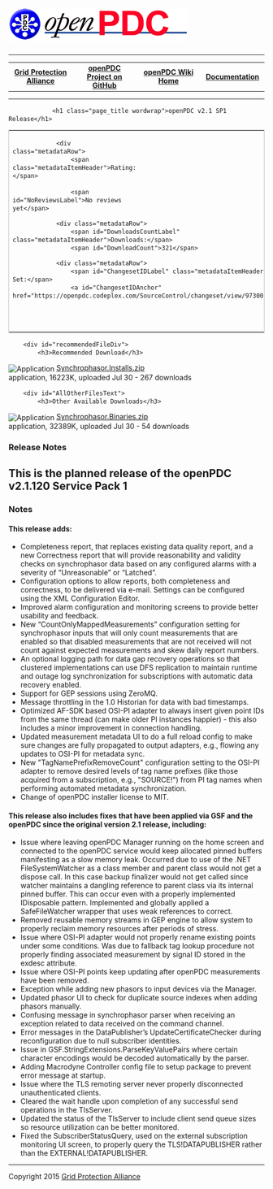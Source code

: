 <html lang="en" xmlns="http://www.w3.org/1999/xhtml">
<head>
<meta charset="utf-8" />
</head>
<body>
<!--HtmlToGmd.Body-->
<h1><a href="https://github.com/GridProtectionAlliance/openPDC/tree/master/Source/Documentation/wiki/openPDC_Home.md"><img src="https://github.com/GridProtectionAlliance/openPDC/blob/master/Source/Documentation/wiki/openPDC_Logo.png" alt="The Open Source Phasor Data Concentrator" /></a></h1>
<hr />
<div id="NavigationMenu">
<table style="width: 100%; border-collapse: collapse; border: 0px solid gray;">
<tr>
<td style="width: 25%; text-align:center;"><b><a href="http://www.gridprotectionalliance.org">Grid Protection Alliance</a></b></td>
<td style="width: 25%; text-align:center;"><b><a href="https://github.com/GridProtectionAlliance/openPDC">openPDC Project on GitHub</a></b></td>
<td style="width: 25%; text-align:center;"><b><a href="https://github.com/GridProtectionAlliance/openPDC/tree/master/Source/Documentation/wiki/openPDC_Home.md">openPDC Wiki Home</a></b></td>
<td style="width: 25%; text-align:center;"><b><a href="https://github.com/GridProtectionAlliance/openPDC/tree/master/Source/Documentation/wiki/openPDC_Documentation_Home.md">Documentation</a></b></td>
</tr>
</table>
</div>
<hr />
<!--/HtmlToGmd.Body-->
<div class="WikiContent">
<div id="ErrorPanel" class="Error" style="clear: both; font-size: 1.25em; display: none;"></div>
                
                <h1 class="page_title wordwrap">openPDC v2.1 SP1 Release</h1>
                
<table id="ReleaseMetaDataBox" cellspacing="0" cellpadding="0" border="0" style="border: 1px solid #c0c0c0; margin-top: 10px;">
    <tr>
        <td valign="top" style="border-right: 1px solid #c0c0c0;">
            <div id="metadataLeft" style="width: 250px;">
            
                <div class="metadataRow">
                    <span class="metadataItemHeader">Rating:</span>
                
                    <span id="NoReviewsLabel">No reviews yet</span>
                    
</div>
                
                <div class="metadataRow">
                    <span id="DownloadsCountLabel" class="metadataItemHeader">Downloads:</span>
                    <span id="DownloadCount">321</span>
</div>
                
                <div class="metadataRow">
                    <span id="ChangesetIDLabel" class="metadataItemHeader">Change Set:</span>
                    <a id="ChangesetIDAnchor" href="https://openpdc.codeplex.com/SourceControl/changeset/view/97300">97300</a>
</div>
                
</div>
        </td>
        <td valign="top">
            <div id="metadataRight" style="width: 250px;">
                
                <div class="metadataRow">
                    <span class="metadataItemHeader">Released:</span>
                    <span id="ReleaseDateLiteral" class="smartDate dateOnlyNoShort" title="7/30/2015 7:00:00 AM" localtimeticks="1438264800">Jul 30, 2015</span>
</div>
                
                <div class="metadataRow">
                    <span class="metadataItemHeader">Updated:</span>
                        <span id="ReleaseModifierDateLiteral" class="smartDate dateOnlyNoShort" title="7/30/2015 1:59:53 PM" localtimeticks="1438289993">Jul 30, 2015</span>
                        by <a id="UpdatedByUserAnchor" href="https://www.codeplex.com/site/users/view/ritchiecarroll">ritchiecarroll</a>
</div>
                <div class="metadataRow">
                    <span id="DevStatusLabel" class="metadataItemHeader">Dev status:</span> 
                    <span id="DevStatusValue">
                    Stable
                        <img alt="Help Icon" class="helpImage" id="DevStatusHelpImage" src="https://download-codeplex.sec.s-msft.com/Images/v21031/HelpIcon.png" title="Stable: This software is believed to be ready for use">
                    
                    </span>
</div>
                
</div>
        </td>
    </tr>
</table>
<script type="text/javascript">
    //function isPlatformInstallerAgent() {
    //    return navigator.userAgent.toLowerCase().indexOf('platform-installer/') != -1;
    //}
    function downloadFile(link, userClick, alreadyLoaded) {
        if (userClick)
            return $.release.fn.downloadFile(link);
        if (!alreadyLoaded) {
            var downloadId = $getQuerystring("DownloadId");
            if (!downloadId)
                downloadId = getIdFromFragment();
            if (downloadId) {
                var clickOncePath = $("a[fileId='" + downloadId + "']").attr('d:clickOncePath');
                var clickOnceUrl = 'https://openpdc.codeplex.com/downloads/get/clickOnce/*REPLACE*'.replace('downloads/get/clickOnce/*REPLACE*', 'downloads/get/clickOnce/' + clickOncePath);
                var fileUrl = 'https://openpdc.codeplex.com/downloads/get/0'.replace('downloads/get/0', 'downloads/get/' + downloadId);
                
                window.location = clickOncePath ? clickOnceUrl : fileUrl;
            }
        }
        return false;
    }
    function getIdFromFragment() {
        var path = document.location.toString();
        if (path.match('#')) {
            var fileID = '#' + path.split('#')[1];
            if (fileID.toLowerCase().indexOf("downloadid=") > 0) {
                fileID = fileID.split("=");
                if (fileID[1].length > 0) {
                    return fileID[1];
                }
            }
        }
    }
</script>
<div class="ReleaseNotesDiv">
    <a id="ReleaseFiles"></a>
    
        <div id="recommendedFileDiv">
            <h3>Recommended Download</h3>
            
<div id="FileListItem0" class="FileListItemDiv">
    <img id="fileImage0" class="FileTypeImage" style="vertical-align:middle;" src="https://download-codeplex.sec.s-msft.com/Images/v21031/RuntimeBinary.gif" alt="Application">
    <a class="FileNameLink" d:fileid="1476243" d:posturl="https://openpdc.codeplex.com/releases/captureDownload" d:releaseid="615595" href="https://openpdc.codeplex.com/downloads/get/1476243" id="fileDownload0" onclick="suppressUnsavedData();return downloadFile(this, true, false)" tabindex="9">Synchrophasor.Installs.zip</a>
<div>
        <span id="fileItemInfo0" class="SubText">
            application,
            16223K, uploaded
            <span class="smartDate dateOnly" title="7/30/2015 1:59:37 PM" localtimeticks="1438289977">Jul 30</span>
             -
            267 downloads
        </span>
</div>
</div>
</div>
        
        <div id="AllOtherFilesText">
            <h3>Other Available Downloads</h3>
</div>
        
<div id="FileListItem1" class="FileListItemDiv">
    <img id="fileImage1" class="FileTypeImage" style="vertical-align:middle;" src="https://download-codeplex.sec.s-msft.com/Images/v21031/RuntimeBinary.gif" alt="Application">
    <a class="FileNameLink" d:fileid="1476244" d:posturl="https://openpdc.codeplex.com/releases/captureDownload" d:releaseid="615595" href="https://openpdc.codeplex.com/downloads/get/1476244" id="fileDownload1" onclick="suppressUnsavedData();return downloadFile(this, true, false)" tabindex="9">Synchrophasor.Binaries.zip</a>
<div>
        <span id="fileItemInfo1" class="SubText">
            application,
            32389K, uploaded
            <span class="smartDate dateOnly" title="7/30/2015 1:59:38 PM" localtimeticks="1438289978">Jul 30</span>
             -
            54 downloads
        </span>
</div>
</div>
</div>
<div class="ReleaseNotesDiv">
    <h3>Release Notes</h3>
    <div id="ReleaseNotes" class="WikiContent">
        <div class="wikidoc"><h2>This is the planned release of the openPDC v2.1.120 Service Pack 1</h2>
<h3>Notes</h3>
<h4>This release adds:</h4>
<ul><li>Completeness report, that replaces existing data quality report, and a new Correctness report that will provide reasonability and validity checks on synchrophasor data based on any configured alarms with a severity of “Unreasonable” or “Latched”.</li>
<li>Configuration options to allow reports, both completeness and correctness, to be delivered via e-mail. Settings can be configured using the XML Configuration Editor.</li>
<li>Improved alarm configuration and monitoring screens to provide better usability and feedback.</li>
<li>New “CountOnlyMappedMeasurements” configuration setting for synchrophasor inputs that will only count measurements that are enabled so that disabled measurements that are not received will not count against expected measurements and skew daily report numbers.</li>
<li>An optional logging path for data gap recovery operations so that clustered implementations can use DFS replication to maintain runtime and outage log synchronization for subscriptions with automatic data recovery enabled.</li>
<li>Support for GEP sessions using ZeroMQ.</li>
<li>Message throttling in the 1.0 Historian for data with bad timestamps.</li>
<li>Optimized AF-SDK based OSI-PI adapter to always insert given point IDs from the same thread (can make older PI instances happier) - this also includes a minor improvement in connection handling.</li>
<li>Updated measurement metadata UI to do a full reload config to make sure changes are fully propagated to output adapters, e.g., flowing any updates to OSI-PI for metadata sync.</li>
<li>New &quot;TagNamePrefixRemoveCount&quot; configuration setting to the OSI-PI adapter to remove desired levels of tag name prefixes (like those acquired from a subscription, e.g., &quot;SOURCE!&quot;) from PI tag names when performing automated metadata synchronization.</li>
<li>Change of openPDC installer license to MIT.</li></ul>
<h4>This release also includes fixes that have been applied via GSF and the openPDC since the original version 2.1 release, including:</h4>
<ul><li>Issue where leaving openPDC Manager running on the home screen and connected to the openPDC service would keep allocated pinned buffers manifesting as a slow memory leak. Occurred due to use of the .NET FileSystemWatcher as a class member and parent class would not get a dispose call. In this case backup finalizer would not get called since watcher maintains a dangling reference to parent class via its internal pinned buffer. This can occur even with a properly implemented IDisposable pattern. Implemented and globally applied a  SafeFileWatcher wrapper that uses weak references to correct.</li>
<li>Removed reusable memory streams in GEP engine to allow system to properly reclaim memory resources after periods of stress.</li>
<li>Issue where OSI-PI adapter would not properly rename existing points under some conditions. Was due to fallback tag lookup procedure not properly finding associated measurement by signal ID stored in the  exdesc attribute.</li>
<li>Issue where OSI-PI points keep updating after openPDC measurements have been removed.</li>
<li>Exception while adding new phasors to input devices via the Manager.</li>
<li>Updated phasor UI to check for duplicate source indexes when adding phasors manually.</li>
<li>Confusing message in synchrophasor parser when receiving an exception related to data received on the command channel.</li>
<li>Error messages in the DataPublisher’s  UpdateCertificateChecker during reconfiguration due to null subscriber identities.</li>
<li>Issue in GSF.StringExtensions.ParseKeyValuePairs where certain character encodings would be decoded automatically by the parser.</li>
<li>Adding Macrodyne Controller config file to setup package to prevent error message at startup.</li>
<li>Issue where the TLS remoting server never properly disconnected unauthenticated clients.</li>
<li>Cleared the wait handle upon completion of any successful send operations in the TlsServer.</li>
<li>Updated the status of the TlsServer to include client send queue sizes so resource utilization can be better monitored.</li>
<li>Fixed the SubscriberStatusQuery, used on the external subscription monitoring UI screen, to properly query the TLS!DATAPUBLISHER rather than the EXTERNAL!DATAPUBLISHER.</li></ul></div><div class="ClearBoth"></div>
</div>
</div>
</div>
<!--HtmlToGmd.Foot-->
<div id="copyright">
<hr />
Copyright 2015 <a href="http://www.gridprotectionoalliance.org">Grid Protection Alliance</a>
</div>
<!--/HtmlToGmd.Foot-->
</body>
</html>

